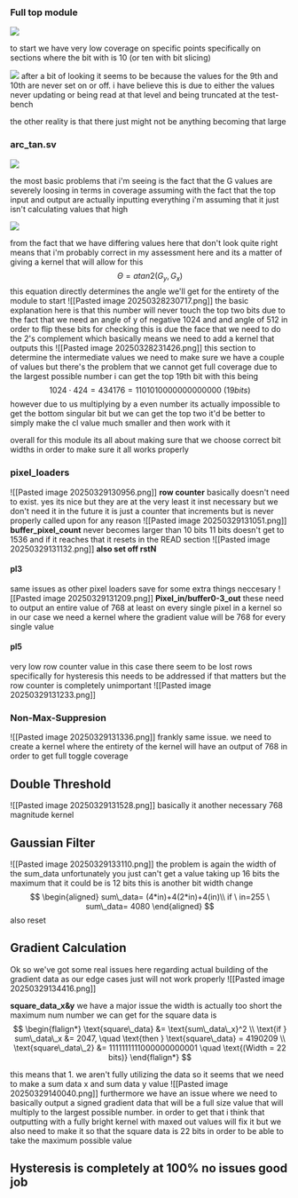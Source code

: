 
### Full top module

![](https://holocron.so/uploads/535e2dc1-pasted-image-20250328204420.png)


 to start we have very low coverage on specific points specifically on sections where the bit with is 10 (or ten with bit slicing)

 ![](https://holocron.so/uploads/eb558103-pasted-image-20250328204712.png)
 after a bit of looking it seems to be because the values for the 9th and 10th are never set on or off. i have believe this is due to either the values never updating or being read at that level and being truncated at the test-bench

 the other reality is that there just might not be anything becoming that large
###  arc_tan.sv

 ![](https://holocron.so/uploads/618fa36d-pasted-image-20250328212216.png)

 the most basic problems that i'm seeing is the fact that the  G values are severely loosing in terms in coverage assuming with the fact that the top input and output are actually inputting everything i'm assuming that it just isn't calculating values that high

 ![](https://holocron.so/uploads/c6ee629b-pasted-image-20250328212146.png)


 from the fact that we have differing values here that don't look quite right means that i'm probably correct in my assessment here and its a matter of giving a kernel that will allow for this
$$
\Theta = atan2(G_y,G_x)
$$
this equation directly determines the angle we'll get for the entirety of the module 
to start 
![[Pasted image 20250328230717.png]]
the basic explanation here is that this number will never touch the top two bits due to the fact that we need an angle of y of negative 1024 and and angle of 512 in order to flip these bits for checking this is due the face that we need to do the 2's complement which basically means we need to add a kernel that outputs this
![[Pasted image 20250328231426.png]]
this section to determine the intermediate values we need to make sure we have a couple of values but there's the problem that we cannot get full coverage due to the largest possible number i can get the top 19th bit with this being $$
1024\cdot424=
434176=1101010000000000000\  (19 bits)
$$
however due to us multiplying by a even number its actually impossible to get the bottom singular bit but we can get the top two it'd be better to simply make the cl value much smaller and then work with it 

overall for this module its all about making sure that we choose correct bit widths in order to make sure it all works properly 


### pixel_loaders
![[Pasted image 20250329130956.png]]
**row counter** basically doesn't need to exist. yes its nice but they are at the very least it inst necessary but we don't need it in the future it is just a counter that increments but is never properly called upon for any reason 
![[Pasted image 20250329131051.png]]
**buffer_pixel_count** never becomes larger than 10 bits 11 bits doesn't get to 1536 and if it reaches that it resets in the READ section 
![[Pasted image 20250329131132.png]]
**also set off rstN**

#### pl3
same issues as other pixel loaders save for some extra things neccesary 
![[Pasted image 20250329131209.png]]
**Pixel_in/buffer0-3_out** these need to output an entire value of 768 at least on every single pixel in a kernel so in our case we need a kernel where the gradient value will be 768 for every single value

#### pl5 
very low row counter value in this case there seem to be lost rows specifically for hysteresis this needs to be addressed if that matters but the row counter is completely unimportant 
![[Pasted image 20250329131233.png]]






### Non-Max-Suppresion
![[Pasted image 20250329131336.png]]
frankly same issue. we need to create a kernel where the entirety of the kernel will have an output of 768 in order to get full toggle coverage 
## Double Threshold
![[Pasted image 20250329131528.png]]
basically it another necessary 768 magnitude kernel

## Gaussian Filter 
![[Pasted image 20250329133110.png]]
the problem is again the width of the sum_data unfortunately you just can't get a value taking up 16 bits the maximum that it could be is 12 bits this is another bit width change 
$$
\begin{aligned}
sum\_data= (4*in)+4(2*in)+4(in)\\
if \ in=255 \ sum\_data= 4080 
\end{aligned}
$$
also reset 

## Gradient Calculation

Ok so we've got some real issues here regarding actual building of the gradient data as our edge cases just will not work properly 
![[Pasted image 20250329134416.png]]

**square_data_x&y** we have a major issue the width is actually too short the maximum num number we can get for the square data is 
$$
\begin{flalign*}
    \text{square\_data} &= \text{sum\_data\_x}^2 \\ 
    \text{if } sum\_data\_x &= 2047, \quad \text{then } \text{square\_data} = 4190209 \\ 
    \text{square\_data\_2} &= 1111111111000000000001 \quad \text{(Width = 22 bits)}
\end{flalign*}
$$

this means that 1. we aren't fully utilizing the data so it seems that we need to make a sum data x and sum data y value 
![[Pasted image 20250329140040.png]]
furthermore we have an issue where we need to basically output a signed gradient data that will be a full size value that will multiply to the largest possible number. in order to get that i think that outputting with a fully bright kernel with maxed out values will fix it but we also need to make it so that the square data is 22 bits in order to be able to take the maximum possible value 
## Hysteresis is completely at 100% no issues good job 
